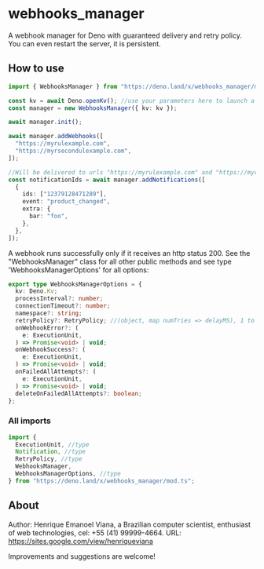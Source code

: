 # webhooks_manager

A webhook manager for Deno with guaranteed delivery and retry policy. You can
even restart the server, it is persistent.

## How to use

```typescript
import { WebhooksManager } from "https://deno.land/x/webhooks_manager/mod.ts";

const kv = await Deno.openKv(); //use your parameters here to launch a custom Deno.Kv
const manager = new WebhooksManager({ kv: kv });

await manager.init();

await manager.addWebhooks([
  "https://myrulexample.com",
  "https://myrsecondulexample.com",
]);

//Will be delivered to urls "https://myrulexample.com" and "https://myrsecondulexample.com"
const notificationIds = await manager.addNotifications([
  {
    ids: ["12379128471289"],
    event: "product_changed",
    extra: {
      bar: "foo",
    },
  },
]);
```

A webhook runs successfully only if it receives an http status 200. See the
"WebhooksManager" class for all other public methods and see type
'WebhooksManagerOptions' for all options:

```typescript
export type WebhooksManagerOptions = {
  kv: Deno.Kv;
  processInterval?: number;
  connectionTimeout?: number;
  namespace?: string;
  retryPolicy?: RetryPolicy; //(object, map numTries => delayMS), 1 to N, can't skip numbers, see defaultRetryPolicy example in lib code
  onWebhookError?: (
    e: ExecutionUnit,
  ) => Promise<void> | void;
  onWebhookSuccess?: (
    e: ExecutionUnit,
  ) => Promise<void> | void;
  onFailedAllAttempts?: (
    e: ExecutionUnit,
  ) => Promise<void> | void;
  deleteOnFailedAllAttempts?: boolean;
};
```

### All imports

```typescript
import {
  ExecutionUnit, //type
  Notification, //type
  RetryPolicy, //type
  WebhooksManager,
  WebhooksManagerOptions, //type
} from "https://deno.land/x/webhooks_manager/mod.ts";
```

## About

Author: Henrique Emanoel Viana, a Brazilian computer scientist, enthusiast of
web technologies, cel: +55 (41) 99999-4664. URL:
https://sites.google.com/view/henriqueviana

Improvements and suggestions are welcome!
